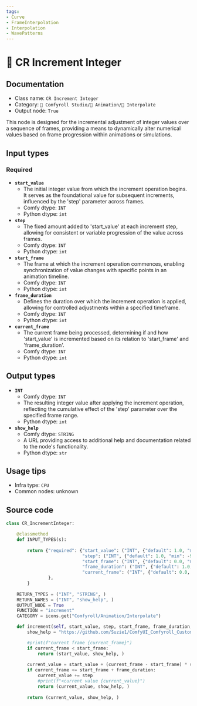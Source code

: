 ```yaml
---
tags:
- Curve
- FrameInterpolation
- Interpolation
- WavePatterns
---
```


# 🔢 CR Increment Integer
## Documentation
- Class name: `CR Increment Integer`
- Category: `🧩 Comfyroll Studio/🎥 Animation/🔢 Interpolate`
- Output node: `True`

This node is designed for the incremental adjustment of integer values over a sequence of frames, providing a means to dynamically alter numerical values based on frame progression within animations or simulations.
## Input types
### Required
- **`start_value`**
    - The initial integer value from which the increment operation begins. It serves as the foundational value for subsequent increments, influenced by the 'step' parameter across frames.
    - Comfy dtype: `INT`
    - Python dtype: `int`
- **`step`**
    - The fixed amount added to 'start_value' at each increment step, allowing for consistent or variable progression of the value across frames.
    - Comfy dtype: `INT`
    - Python dtype: `int`
- **`start_frame`**
    - The frame at which the increment operation commences, enabling synchronization of value changes with specific points in an animation timeline.
    - Comfy dtype: `INT`
    - Python dtype: `int`
- **`frame_duration`**
    - Defines the duration over which the increment operation is applied, allowing for controlled adjustments within a specified timeframe.
    - Comfy dtype: `INT`
    - Python dtype: `int`
- **`current_frame`**
    - The current frame being processed, determining if and how 'start_value' is incremented based on its relation to 'start_frame' and 'frame_duration'.
    - Comfy dtype: `INT`
    - Python dtype: `int`
## Output types
- **`INT`**
    - Comfy dtype: `INT`
    - The resulting integer value after applying the increment operation, reflecting the cumulative effect of the 'step' parameter over the specified frame range.
    - Python dtype: `int`
- **`show_help`**
    - Comfy dtype: `STRING`
    - A URL providing access to additional help and documentation related to the node's functionality.
    - Python dtype: `str`
## Usage tips
- Infra type: `CPU`
- Common nodes: unknown


## Source code
```python
class CR_IncrementInteger:

    @classmethod
    def INPUT_TYPES(s):
    
        return {"required": {"start_value": ("INT", {"default": 1.0, "min": 0.0, "max": 9999.0, "step": 1.0,}),
                             "step": ("INT", {"default": 1.0, "min": -9999.0, "max": 9999.0, "step": 1.0,}),
                             "start_frame": ("INT", {"default": 0.0, "min": 0.0, "max": 9999.0, "step": 1.0,}),
                             "frame_duration": ("INT", {"default": 1.0, "min": 0.0, "max": 9999.0, "step": 1.0,}),
                             "current_frame": ("INT", {"default": 0.0, "min": 0.0, "max": 9999.0, "step": 1.0,}),
                },
        }
    
    RETURN_TYPES = ("INT", "STRING", )
    RETURN_NAMES = ("INT", "show_help", )
    OUTPUT_NODE = True    
    FUNCTION = "increment"
    CATEGORY = icons.get("Comfyroll/Animation/Interpolate")

    def increment(self, start_value, step, start_frame, frame_duration, current_frame):
        show_help = "https://github.com/Suzie1/ComfyUI_Comfyroll_CustomNodes/wiki/Interpolation-Nodes#cr-increment-integer"

        #print(f"current frame {current_frame}")
        if current_frame < start_frame:
            return (start_value, show_help, )
  
        current_value = start_value + (current_frame - start_frame) * step
        if current_frame <= start_frame + frame_duration:
            current_value += step
            #print(f"<current value {current_value}")    
            return (current_value, show_help, )
                
        return (current_value, show_help, )

```
